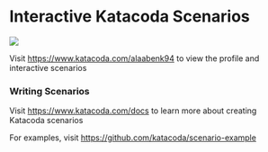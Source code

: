 # Interactive Katacoda Scenarios

[![](http://shields.katacoda.com/katacoda/alaabenk94/count.svg)](https://www.katacoda.com/alaabenk94 "Get your profile on Katacoda.com")

Visit https://www.katacoda.com/alaabenk94 to view the profile and interactive scenarios

### Writing Scenarios
Visit https://www.katacoda.com/docs to learn more about creating Katacoda scenarios

For examples, visit https://github.com/katacoda/scenario-example
